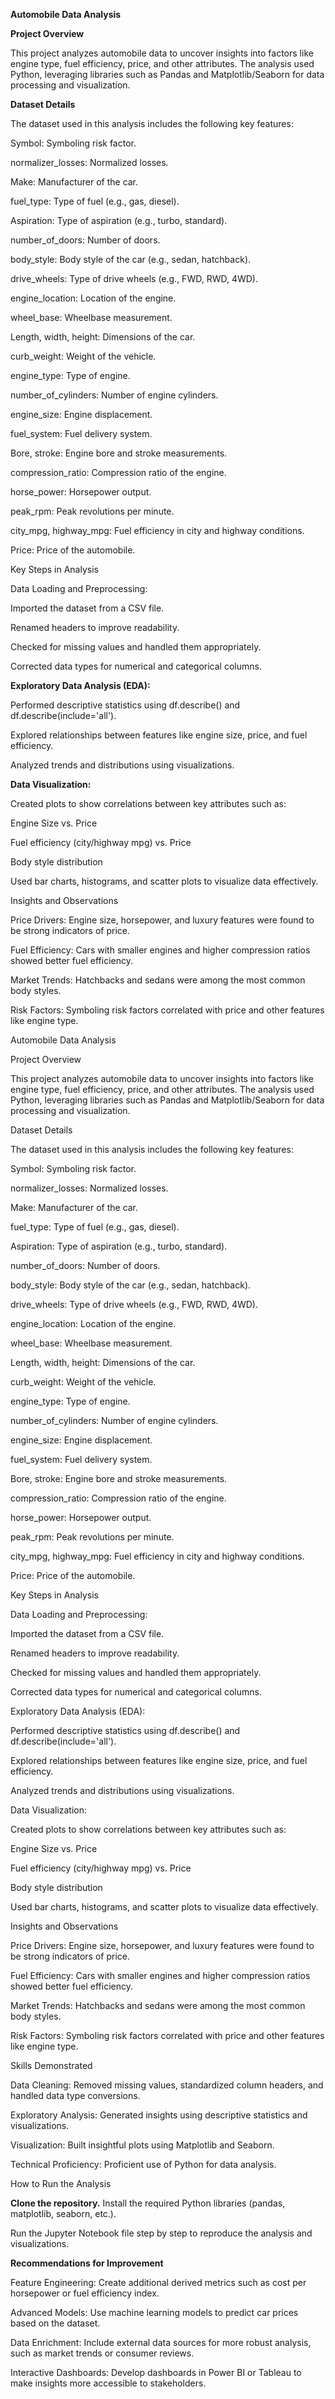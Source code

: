 **Automobile Data Analysis**

**Project Overview**

This project analyzes automobile data to uncover insights into factors like engine type, fuel efficiency, price, and other attributes. The analysis used Python, leveraging libraries such as Pandas and Matplotlib/Seaborn for data processing and visualization.

**Dataset Details**

The dataset used in this analysis includes the following key features:

Symbol: Symboling risk factor.

normalizer_losses: Normalized losses.

Make: Manufacturer of the car.

fuel_type: Type of fuel (e.g., gas, diesel).

Aspiration: Type of aspiration (e.g., turbo, standard).

number_of_doors: Number of doors.

body_style: Body style of the car (e.g., sedan, hatchback).

drive_wheels: Type of drive wheels (e.g., FWD, RWD, 4WD).

engine_location: Location of the engine.

wheel_base: Wheelbase measurement.

Length, width, height: Dimensions of the car.

curb_weight: Weight of the vehicle.

engine_type: Type of engine.

number_of_cylinders: Number of engine cylinders.

engine_size: Engine displacement.

fuel_system: Fuel delivery system.

Bore, stroke: Engine bore and stroke measurements.

compression_ratio: Compression ratio of the engine.

horse_power: Horsepower output.

peak_rpm: Peak revolutions per minute.

city_mpg, highway_mpg: Fuel efficiency in city and highway conditions.

Price: Price of the automobile.

Key Steps in Analysis

Data Loading and Preprocessing:

Imported the dataset from a CSV file.

Renamed headers to improve readability.

Checked for missing values and handled them appropriately.

Corrected data types for numerical and categorical columns.

**Exploratory Data Analysis (EDA):**

Performed descriptive statistics using df.describe() and df.describe(include='all').

Explored relationships between features like engine size, price, and fuel efficiency.

Analyzed trends and distributions using visualizations.

**Data Visualization:**

Created plots to show correlations between key attributes such as:

Engine Size vs. Price

Fuel efficiency (city/highway mpg) vs. Price

Body style distribution

Used bar charts, histograms, and scatter plots to visualize data effectively.

Insights and Observations

Price Drivers: Engine size, horsepower, and luxury features were found to be strong indicators of price.

Fuel Efficiency: Cars with smaller engines and higher compression ratios showed better fuel efficiency.

Market Trends: Hatchbacks and sedans were among the most common body styles.

Risk Factors: Symboling risk factors correlated with price and other features like engine type.

Automobile Data Analysis

Project Overview

This project analyzes automobile data to uncover insights into factors like engine type, fuel efficiency, price, and other attributes. The analysis used Python, leveraging libraries such as Pandas and Matplotlib/Seaborn for data processing and visualization.

Dataset Details

The dataset used in this analysis includes the following key features:

Symbol: Symboling risk factor.

normalizer_losses: Normalized losses.

Make: Manufacturer of the car.

fuel_type: Type of fuel (e.g., gas, diesel).

Aspiration: Type of aspiration (e.g., turbo, standard).

number_of_doors: Number of doors.

body_style: Body style of the car (e.g., sedan, hatchback).

drive_wheels: Type of drive wheels (e.g., FWD, RWD, 4WD).

engine_location: Location of the engine.

wheel_base: Wheelbase measurement.

Length, width, height: Dimensions of the car.

curb_weight: Weight of the vehicle.

engine_type: Type of engine.

number_of_cylinders: Number of engine cylinders.

engine_size: Engine displacement.

fuel_system: Fuel delivery system.

Bore, stroke: Engine bore and stroke measurements.

compression_ratio: Compression ratio of the engine.

horse_power: Horsepower output.

peak_rpm: Peak revolutions per minute.

city_mpg, highway_mpg: Fuel efficiency in city and highway conditions.

Price: Price of the automobile.

Key Steps in Analysis

Data Loading and Preprocessing:

Imported the dataset from a CSV file.

Renamed headers to improve readability.

Checked for missing values and handled them appropriately.

Corrected data types for numerical and categorical columns.

Exploratory Data Analysis (EDA):

Performed descriptive statistics using df.describe() and df.describe(include='all').

Explored relationships between features like engine size, price, and fuel efficiency.

Analyzed trends and distributions using visualizations.

Data Visualization:

Created plots to show correlations between key attributes such as:

Engine Size vs. Price

Fuel efficiency (city/highway mpg) vs. Price

Body style distribution

Used bar charts, histograms, and scatter plots to visualize data effectively.

Insights and Observations

Price Drivers: Engine size, horsepower, and luxury features were found to be strong indicators of price.

Fuel Efficiency: Cars with smaller engines and higher compression ratios showed better fuel efficiency.

Market Trends: Hatchbacks and sedans were among the most common body styles.

Risk Factors: Symboling risk factors correlated with price and other features like engine type.

Skills Demonstrated

Data Cleaning: Removed missing values, standardized column headers, and handled data type conversions.

Exploratory Analysis: Generated insights using descriptive statistics and visualizations.

Visualization: Built insightful plots using Matplotlib and Seaborn.

Technical Proficiency: Proficient use of Python for data analysis.

How to Run the Analysis

**Clone the repository.**
Install the required Python libraries (pandas, matplotlib, seaborn, etc.).

Run the Jupyter Notebook file step by step to reproduce the analysis and visualizations.

**Recommendations for Improvement**

Feature Engineering: Create additional derived metrics such as cost per horsepower or fuel efficiency index.

Advanced Models: Use machine learning models to predict car prices based on the dataset.

Data Enrichment: Include external data sources for more robust analysis, such as market trends or consumer reviews.

Interactive Dashboards: Develop dashboards in Power BI or Tableau to make insights more accessible to stakeholders.


